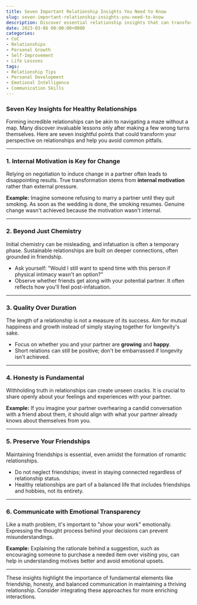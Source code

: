 ```yaml
---
title: Seven Important Relationship Insights You Need to Know
slug: seven-important-relationship-insights-you-need-to-know
description: Discover essential relationship insights that can transform how you view partnerships and help you cultivate lasting and meaningful connections.
date: 2023-03-06 00:00:00+0000
categories:
- CoC
- Relationships
- Personal Growth
- Self-Improvement
- Life Lessons
tags:
- Relationship Tips
- Personal Development
- Emotional Intelligence
- Communication Skills
---
```


### Seven Key Insights for Healthy Relationships

Forming incredible relationships can be akin to navigating a maze without a map. Many discover invaluable lessons only after making a few wrong turns themselves. Here are seven insightful points that could transform your perspective on relationships and help you avoid common pitfalls.

---

### 1. Internal Motivation is Key for Change

Relying on negotiation to induce change in a partner often leads to disappointing results. True transformation stems from **internal motivation** rather than external pressure.

**Example:** Imagine someone refusing to marry a partner until they quit smoking. As soon as the wedding is done, the smoking resumes. Genuine change wasn't achieved because the motivation wasn't internal.

---

### 2. Beyond Just Chemistry

Initial chemistry can be misleading, and infatuation is often a temporary phase. Sustainable relationships are built on deeper connections, often grounded in friendship.

- Ask yourself: "Would I still want to spend time with this person if physical intimacy wasn't an option?"
- Observe whether friends get along with your potential partner. It often reflects how you'll feel post-infatuation.

---

### 3. Quality Over Duration

The length of a relationship is not a measure of its success. Aim for mutual happiness and growth instead of simply staying together for longevity's sake.

- Focus on whether you and your partner are **growing** and **happy**.
- Short relations can still be positive; don't be embarrassed if longevity isn't achieved.

---

### 4. Honesty is Fundamental

Withholding truth in relationships can create unseen cracks. It is crucial to share openly about your feelings and experiences with your partner.

**Example:** If you imagine your partner overhearing a candid conversation with a friend about them, it should align with what your partner already knows about themselves from you.

---

### 5. Preserve Your Friendships

Maintaining friendships is essential, even amidst the formation of romantic relationships.

- Do not neglect friendships; invest in staying connected regardless of relationship status.
- Healthy relationships are part of a balanced life that includes friendships and hobbies, not its entirety.

---

### 6. Communicate with Emotional Transparency

Like a math problem, it's important to "show your work" emotionally. Expressing the thought process behind your decisions can prevent misunderstandings.

**Example:** Explaining the rationale behind a suggestion, such as encouraging someone to purchase a needed item over visiting you, can help in understanding motives better and avoid emotional upsets.

---

These insights highlight the importance of fundamental elements like friendship, honesty, and balanced communication in maintaining a thriving relationship. Consider integrating these approaches for more enriching interactions.
